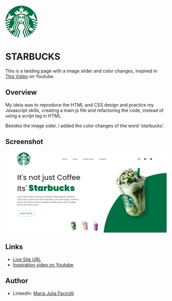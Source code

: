 ![starbucks logo](/src/assets/logo.png)

# STARBUCKS

This is a landing page with a image slider and color changes, inspired in [This Video](https://www.youtube.com/watch?v=91Q6RvKvd7o) on Youtube.

## Overview

My ideia was to reproduce the HTML and CSS design and practice my Javascript skills, creating a main.js file and refactoring the code, instead of using a script tag in HTML.

Besides the image sider, i added the color changes of the word 'starbucks'.

## Screenshot

![screenshot](/src/screenshot.png)

## Links

- [Live Site URL](https://majufacirolli.github.io/starbucks/)
- [Inspiration video on Youtube](https://www.youtube.com/watch?v=91Q6RvKvd7o)

## Author 

- LinkedIn: [Maria Julia Facirolli](https://www.linkedin.com/in/mariajuliafacirolli/)